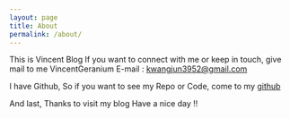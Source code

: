 ```yaml
---
layout: page
title: About
permalink: /about/
---
```


This is Vincent Blog
If you want to connect with me or keep in touch, give mail to me
VincentGeranium E-mail : kwangjun3952@gmail.com

I have Github, So if you want to see my Repo or Code, come to my [github][git-hub]

And last, Thanks to visit my blog
Have a nice day !!

[git-hub]: https://github.com/VincentGeranium
